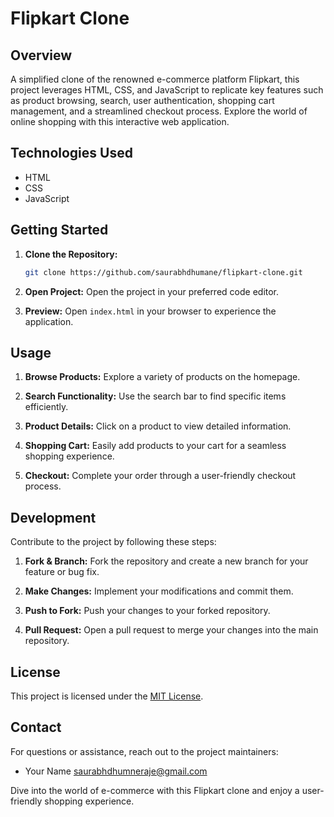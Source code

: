 # Flipkart Clone

## Overview
A simplified clone of the renowned e-commerce platform Flipkart, this project leverages HTML, CSS, and JavaScript to replicate key features such as product browsing, search, user authentication, shopping cart management, and a streamlined checkout process. Explore the world of online shopping with this interactive web application.

## Technologies Used
- HTML
- CSS
- JavaScript

## Getting Started
1. **Clone the Repository:**
   ```bash
   git clone https://github.com/saurabhdhumane/flipkart-clone.git
   ```

2. **Open Project:**
   Open the project in your preferred code editor.

3. **Preview:**
   Open `index.html` in your browser to experience the application.

## Usage
1. **Browse Products:**
   Explore a variety of products on the homepage.
   
2. **Search Functionality:**
   Use the search bar to find specific items efficiently.
   
3. **Product Details:**
   Click on a product to view detailed information.

4. **Shopping Cart:**
   Easily add products to your cart for a seamless shopping experience.
   
5. **Checkout:**
   Complete your order through a user-friendly checkout process.

## Development
Contribute to the project by following these steps:

1. **Fork & Branch:**
   Fork the repository and create a new branch for your feature or bug fix.
   
2. **Make Changes:**
   Implement your modifications and commit them.
   
3. **Push to Fork:**
   Push your changes to your forked repository.
   
4. **Pull Request:**
   Open a pull request to merge your changes into the main repository.

## License
This project is licensed under the [MIT License](LICENSE).

## Contact
For questions or assistance, reach out to the project maintainers:
- Your Name <saurabhdhumneraje@gmail.com>

Dive into the world of e-commerce with this Flipkart clone and enjoy a user-friendly shopping experience.
